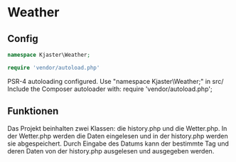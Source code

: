 # Weather
## Config

```php 
namespace Kjaster\Weather;

require 'vendor/autoload.php'
```

PSR-4 autoloading configured. Use "namespace Kjaster\Weather;" in src/
Include the Composer autoloader with: require 'vendor/autoload.php';

## Funktionen

Das Projekt beinhalten zwei Klassen: die history.php und die Wetter.php.
In der Wetter.php werden die Daten eingelesen und in der history.php werden sie abgespeichert. 
Durch Eingabe des Datums kann der bestimmte Tag und deren Daten von der history.php ausgelesen und ausgegeben werden.